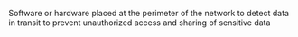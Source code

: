 Software or hardware placed at the perimeter of the network to detect data in transit to prevent unauthorized access and sharing of sensitive data